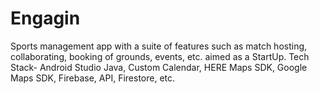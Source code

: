 # Engagin
Sports management app with a suite of features such as match hosting, collaborating, booking of grounds, events, etc. aimed as a StartUp. Tech Stack- Android Studio Java, Custom Calendar, HERE Maps SDK, Google Maps SDK, Firebase, API, Firestore, etc.
